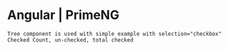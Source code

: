 # Angular | PrimeNG

`Tree component is used with simple example with selection="checkbox"`
`Checked Count, un-checked, total checked`
